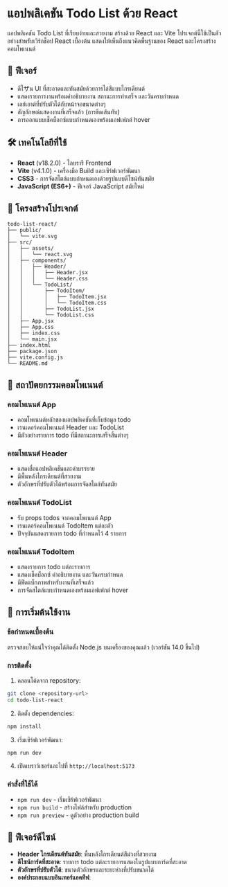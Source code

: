 # แอปพลิเคชัน Todo List ด้วย React

แอปพลิเคชัน Todo List ที่เรียบง่ายและสวยงาม สร้างด้วย React และ Vite โปรเจกต์นี้ใช้เป็นตัวอย่างสำหรับเวิร์กช็อป React เบื้องต้น แสดงให้เห็นถึงแนวคิดพื้นฐานของ React และโครงสร้างคอมโพเนนต์

## 🚀 ฟีเจอร์

- ดีไザน UI ที่สะอาดและทันสมัยด้วยการไล่สีแบบไกรเดียนต์
- แสดงรายการงานพร้อมคำอธิบายงาน สถานะการทำเสร็จ และวันครบกำหนด
- เลย์เอาต์ที่ปรับตัวได้กับหน้าจอขนาดต่างๆ
- สัญลักษณ์แสดงงานที่เสร็จแล้ว (การขีดเส้นทับ)
- การออกแบบเช็คบ็อกซ์แบบกำหนดเองพร้อมเอฟเฟกต์ hover

## 🛠️ เทคโนโลยีที่ใช้

- **React** (v18.2.0) - ไลบรารี Frontend
- **Vite** (v4.1.0) - เครื่องมือ Build และเซิร์ฟเวอร์พัฒนา
- **CSS3** - การจัดสไตล์แบบกำหนดเองด้วยรูปแบบดีไซน์ทันสมัย
- **JavaScript (ES6+)** - ฟีเจอร์ JavaScript สมัยใหม่

## 📁 โครงสร้างโปรเจกต์

```
todo-list-react/
├── public/
│   └── vite.svg
├── src/
│   ├── assets/
│   │   └── react.svg
│   ├── components/
│   │   ├── Header/
│   │   │   ├── Header.jsx
│   │   │   └── Header.css
│   │   └── TodoList/
│   │       ├── TodoItem/
│   │       │   ├── TodoItem.jsx
│   │       │   └── TodoItem.css
│   │       ├── TodoList.jsx
│   │       └── TodoList.css
│   ├── App.jsx
│   ├── App.css
│   ├── index.css
│   └── main.jsx
├── index.html
├── package.json
├── vite.config.js
└── README.md
```

## 🎯 สถาปัตยกรรมคอมโพเนนต์

### คอมโพเนนต์ App
- คอมโพเนนต์หลักของแอปพลิเคชันที่เก็บข้อมูล todo
- เรนเดอร์คอมโพเนนต์ Header และ TodoList
- มีตัวอย่างรายการ todo ที่มีสถานะการเสร็จสิ้นต่างๆ

### คอมโพเนนต์ Header
- แสดงชื่อแอปพลิเคชันและคำบรรยาย
- มีพื้นหลังไกรเดียนต์ที่สวยงาม
- ตัวอักษรที่ปรับตัวได้พร้อมการจัดสไตล์ทันสมัย

### คอมโพเนนต์ TodoList
- รับ props todos จากคอมโพเนนต์ App
- เรนเดอร์คอมโพเนนต์ TodoItem แต่ละตัว
- ปัจจุบันแสดงรายการ todo ที่กำหนดไว้ 4 รายการ

### คอมโพเนนต์ TodoItem
- แสดงรายการ todo แต่ละรายการ
- แสดงเช็คบ็อกซ์ คำอธิบายงาน และวันครบกำหนด
- มีฟีดแบ็กภาพสำหรับงานที่เสร็จแล้ว
- การจัดสไตล์แบบกำหนดเองพร้อมเอฟเฟกต์ hover

## 🚀 การเริ่มต้นใช้งาน

### ข้อกำหนดเบื้องต้น

ตรวจสอบให้แน่ใจว่าคุณได้ติดตั้ง Node.js บนเครื่องของคุณแล้ว (เวอร์ชัน 14.0 ขึ้นไป)

### การติดตั้ง

1. คลอนโค้ดจาก repository:
```bash
git clone <repository-url>
cd todo-list-react
```

2. ติดตั้ง dependencies:
```bash
npm install
```

3. เริ่มเซิร์ฟเวอร์พัฒนา:
```bash
npm run dev
```

4. เปิดเบราว์เซอร์และไปที่ `http://localhost:5173`

### คำสั่งที่ใช้ได้

- `npm run dev` - เริ่มเซิร์ฟเวอร์พัฒนา
- `npm run build` - สร้างไฟล์สำหรับ production
- `npm run preview` - ดูตัวอย่าง production build

## 🎨 ฟีเจอร์ดีไซน์

- **Header ไกรเดียนต์ทันสมัย**: พื้นหลังไกรเดียนต์สีม่วงที่สวยงาม
- **ดีไซน์การ์ดที่สะอาด**: รายการ todo แต่ละรายการแสดงในรูปแบบการ์ดที่สะอาด
- **ตัวอักษรที่ปรับตัวได้**: ขนาดตัวอักษรและระยะห่างที่ปรับขนาดได้
- **องค์ประกอบแบบอินเทอร์แอคทีฟ**:
